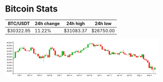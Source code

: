 # Bitcoin Stats

BTC/USDT|24h change|24h high|24h low|
|---|---|---|---|
|$30322.95|11.22%|$31083.37|$26750.00|

<img src="./chart.svg">

